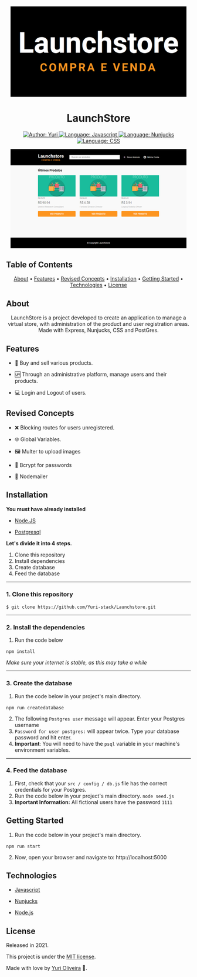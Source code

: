<h1  align="center">
  <br><img  src="public/images/logo.png"  alt="Logo"  width="480"><br><br>
  LaunchStore
</h1>

<div>
  <p  align="center">
    <a  href="https://www.linkedin.com/in/yuri-silva99/"  target="_blank">
      <img  src="https://img.shields.io/static/v1?label=Author&message=Yuri&color=00ff99&style=for-the-badge&logo=LinkedIn"  alt="Author: Yuri">
    </a>
    <a  href="#">
      <img  src="https://img.shields.io/static/v1?label=Language&message=Javascript&color=yellow&style=for-the-badge&logo=JavaScript"  alt="Language: Javascript">
    </a>
    <a  href="#">
      <img  src="https://img.shields.io/static/v1?label=Template&message=Nunjucks&color=green&style=for-the-badge&logo=Ghost"  alt="Language: Nunjucks">
    </a>
    <a  href="#">
      <img  src="https://img.shields.io/static/v1?label=Language&message=CSS&color=blue&style=for-the-badge&logo=CSS3"  alt="Language: CSS">
    </a>
  </p>
</div>

<p  align="center"><img  src="public/images/home.png"  alt="Home"  width="480"></p>

## Table of Contents

<p align="center">
 <a href="#about">About</a> •
 <a href="#features">Features</a> •
 <a href="#revised-concepts">Revised Concepts</a> • 
 <a href="#installation">Installation</a> • 
 <a href="#getting-started">Getting Started</a> • 
 <a href="#technologies">Technologies</a> • 
 <a href="#license">License</a>
</p>

## About
<div>
  <p  align="center">
    LaunchStore is a project developed to create an application to manage a virtual store, with administration of the product and user registration areas. Made with Express, Nunjucks, CSS and PostGres.
  </p>
</div>

## Features

- 🎁 Buy and sell various products.

- 🆙 Through an administrative platform, manage users and their products.

- 💻 Login and Logout of users.

## Revised Concepts

- ❌ Blocking routes for users unregistered.

- 🌐 Global Variables.

- 🖼️ Multer to upload images

- 🔑 Bcrypt for passwords

- 📧 Nodemailer

## Installation

**You must have already installed**

- <a  href="https://nodejs.org/en/download/"> Node.JS </a>

- <a  href="https://www.postgresql.org/"> Postgresql </a>

**Let's divide it into 4 steps.**

1. Clone this repository
2. Install dependencies
3. Create database
4. Feed the database

  ---
### 1. Clone this repository
```
$ git clone https://github.com/Yuri-stack/Launchstore.git
```
---
### 2. Install the dependencies

1.  Run the code below
```
npm install
```
*Make sure your internet is stable, as this may take a while*

  ---
  ### 3. Create the database
  
1.  Run the code below in your project's main directory.
```
npm run createdatabase
```
2. The following `Postgres user` message will appear. Enter your Postgres username
3. `Password for user postgres:` will appear twice. Type your database password and hit enter.
4. **Important**: You will need to have the `psql` variable in your machine's environment variables.

---
### 4. Feed the database
1. First, check that your `src / config / db.js` file has the correct credentials for your Postgres.
2. Run the code below in your project's main directory.
```node seed.js```
3. **Inportant Information:** All fictional users have the password `1111`

## Getting Started

1. Run the code below in your project's main directory.
```
npm run start
```
2. Now, open your browser and navigate to: http://localhost:5000

## Technologies

- [Javascript](https://www.javascript.com/)

- [Nunjucks](https://mozilla.github.io/nunjucks/)

- [Node.js](https://nodejs.org/en/)

## License

Released in 2021.

This project is under the [MIT license](https://github.com/Yuri-stack/ReadMe/blob/main/LICENSE).

Made with love by [Yuri Oliveira](https://github.com/Yuri-stack) 🚀.